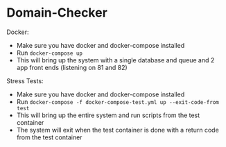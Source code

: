 # Domain-Checker

Docker:
* Make sure you have docker and docker-compose installed
* Run `docker-compose up`
* This will bring up the system with a single database and queue and 2 app front ends (listening on 81 and 82)

Stress Tests:
* Make sure you have docker and docker-compose installed
* Run `docker-compose -f docker-compose-test.yml up --exit-code-from test`
* This will bring up the entire system and run scripts from the test container
* The system will exit when the test container is done with a return code from the test container